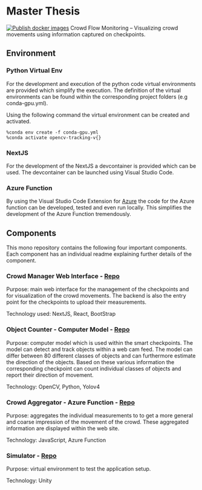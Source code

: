 # Master Thesis
[![Publish docker images](https://github.com/jimmylevell/crowd-overview/actions/workflows/action.yml/badge.svg)](https://github.com/jimmylevell/crowd-overview/actions/workflows/action.yml)
Crowd Flow Monitoring – Visualizing crowd movements using information captured on checkpoints.

## Environment
### Python Virtual Env
For the development and execution of the python code virtual environments are provided which simplify the execution. The definition of the virtual environments can be found within the corresponding project folders (e.g conda-gpu.yml).

Using the following command the virtual environment can be created and activated.

```
%conda env create -f conda-gpu.yml
%conda activate opencv-tracking-v{}
```

### NextJS
For the development of the NextJS a devcontainer is provided which can be used. The devcontainer can be launched using Visual Studio Code.

### Azure Function
By using the Visual Studio Code Extension for [Azure](https://marketplace.visualstudio.com/items?itemName=ms-vscode.vscode-node-azure-pack) the code for the Azure function can be developed, tested and even run locally. This simplifies the development of the Azure Function tremendously.

## Components
This mono repository contains the following four important components. Each component has an individual readme explaining further details of the component.

### Crowd Manager Web Interface - [Repo](https://github.com/jimmylevell/crowd-overview/tree/master/CrowdManager)
Purpose: main web interface for the management of the checkpoints and for visualization of the crowd movements. The backend is also the entry point for the checkpoints to upload their measurements.

Technology used: NextJS, React, BootStrap

### Object Counter - Computer Model - [Repo](https://github.com/jimmylevell/crowd-overview/tree/master/ObjectCounter)
Purpose: computer model which is used within the smart checkpoints. The model can detect and track objects within a web cam feed. The model can differ between 80 different classes of objects and can furthermore estimate the direction of the objects. Based on these various information the corresponding checkpoint can count individual classes of objects and report their direction of movement.

Technology: OpenCV, Python, Yolov4

### Crowd Aggregator - Azure Function - [Repo](https://github.com/jimmylevell/crowd-overview/tree/master/CrowdAggregator)
Purpose: aggregates the individual measurements to to get a more general and coarse impression of the movement of the crowd. These aggregated information are displayed within the web site.

Technology: JavaScript, Azure Function
### Simulator - [Repo]()
Purpose: virtual environment to test the application setup.

Technology: Unity
